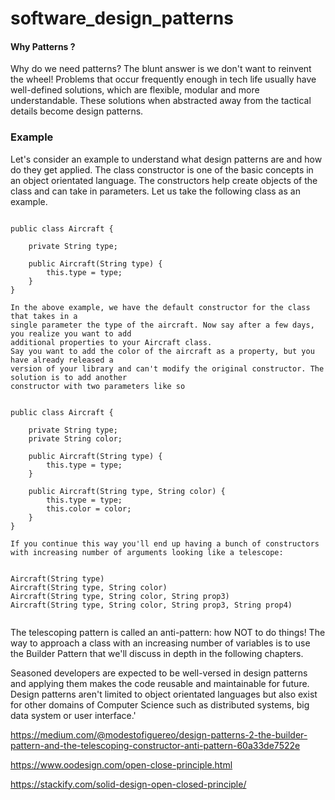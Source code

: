# software_design_patterns

#### Why Patterns ?
Why do we need patterns? The blunt answer is we don't want to reinvent the wheel! Problems that occur frequently enough in tech life usually have well-defined solutions, which are flexible, modular and more understandable. These solutions when abstracted away from the tactical details become design patterns.


### Example
Let's consider an example to understand what design patterns are and how do they get applied. The class constructor is one of the basic concepts in an object orientated language. The constructors help create objects of the class and can take in parameters. Let us take the following class as an example.

```

public class Aircraft {

    private String type;

    public Aircraft(String type) {
        this.type = type;
    }
}

In the above example, we have the default constructor for the class that takes in a 
single parameter the type of the aircraft. Now say after a few days, you realize you want to add 
additional properties to your Aircraft class. 
Say you want to add the color of the aircraft as a property, but you have already released a 
version of your library and can't modify the original constructor. The solution is to add another
constructor with two parameters like so


public class Aircraft {

    private String type;
    private String color;

    public Aircraft(String type) {
        this.type = type;
    }

    public Aircraft(String type, String color) {
        this.type = type;
        this.color = color;
    }
}

If you continue this way you'll end up having a bunch of constructors with increasing number of arguments looking like a telescope:


Aircraft(String type)
Aircraft(String type, String color)
Aircraft(String type, String color, String prop3)
Aircraft(String type, String color, String prop3, String prop4)  
  
```
The telescoping pattern is called an anti-pattern: how NOT to do things! The way to approach a class with an increasing number of variables is to use the Builder Pattern that we'll discuss in depth in the following chapters.

Seasoned developers are expected to be well-versed in design patterns and applying them makes the code reusable and maintainable for future. Design patterns aren't limited to object orientated languages but also exist for other domains of Computer Science such as distributed systems, big data system or user interface.'


https://medium.com/@modestofiguereo/design-patterns-2-the-builder-pattern-and-the-telescoping-constructor-anti-pattern-60a33de7522e

https://www.oodesign.com/open-close-principle.html

https://stackify.com/solid-design-open-closed-principle/



